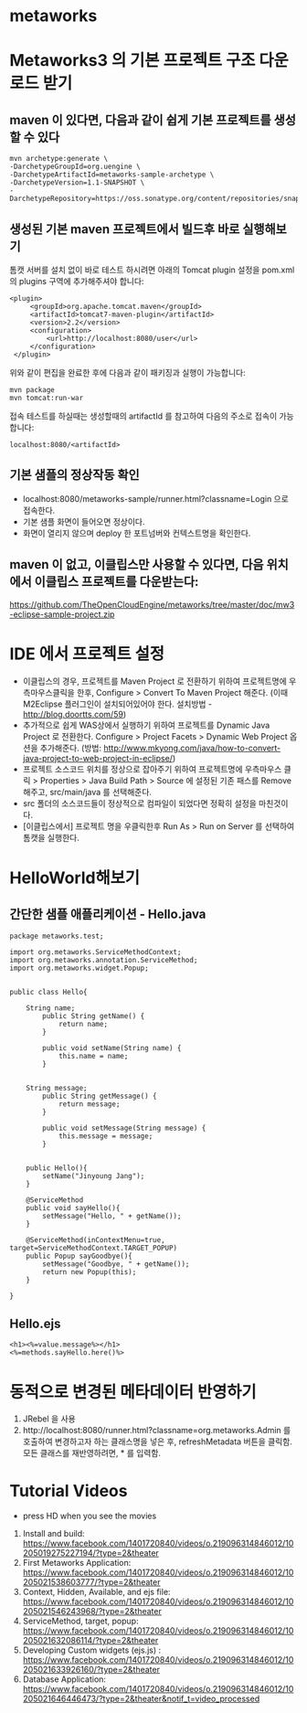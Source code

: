 metaworks
=========


# Metaworks3 의 기본 프로젝트 구조 다운로드 받기
 
## maven 이 있다면, 다음과 같이 쉽게 기본 프로젝트를 생성할 수 있다

```
mvn archetype:generate \
-DarchetypeGroupId=org.uengine \
-DarchetypeArtifactId=metaworks-sample-archetype \
-DarchetypeVersion=1.1-SNAPSHOT \
-DarchetypeRepository=https://oss.sonatype.org/content/repositories/snapshots
```

## 생성된 기본 maven 프로젝트에서 빌드후 바로 실행해보기

톰캣 서버를 설치 없이 바로 테스트 하시려면 아래의 Tomcat plugin 설정을 pom.xml의 plugins 구역에 추가해주셔야 합니다:

```
<plugin>
     <groupId>org.apache.tomcat.maven</groupId>
     <artifactId>tomcat7-maven-plugin</artifactId>
     <version>2.2</version>
     <configuration>
         <url>http://localhost:8080/user</url>
     </configuration>
 </plugin>
```

위와 같이 편집을 완료한 후에 다음과 같이 패키징과 실행이 가능합니다:

```
mvn package
mvn tomcat:run-war
```

접속 테스트를 하실때는 생성할때의 artifactId 를 참고하여 다음의 주소로 접속이 가능합니다:

```
localhost:8080/<artifactId>
```

## 기본 샘플의 정상작동 확인
* localhost:8080/metaworks-sample/runner.html?classname=Login 으로 접속한다.
* 기본 샘플 화면이 들어오면 정상이다.
* 화면이 열리지 않으며 deploy 한 포트넘버와 컨텍스트명을 확인한다.

## maven 이 없고, 이클립스만 사용할 수 있다면, 다음 위치에서 이클립스 프로젝트를 다운받는다:

https://github.com/TheOpenCloudEngine/metaworks/tree/master/doc/mw3-eclipse-sample-project.zip

 
# IDE 에서 프로젝트 설정

* 이클립스의 경우, 프로젝트를 Maven Project 로 전환하기 위하여 프로젝트명에 우측마우스클릭을 한후, Configure > Convert To Maven Project 해준다. (이때 M2Eclipse 플러그인이 설치되어있어야 한다. 설치방법 - http://blog.doortts.com/59)
* 추가적으로 쉽게 WAS상에서 실행하기 위하여 프로젝트를 Dynamic Java Project 로 전환한다. Configure > Project Facets > Dynamic Web Project 옵션을 추가해준다. (방법: http://www.mkyong.com/java/how-to-convert-java-project-to-web-project-in-eclipse/)
* 프로젝트 소스코드 위치를 정상으로 잡아주기 위하여 프로젝트명에 우측마우스 클릭 > Properties > Java Build Path > Source 에 설정된 기존 패스를 Remove 해주고, src/main/java 를 선택해준다.
* src 폴더의 소스코드들이 정상적으로 컴파일이 되었다면 정확히 설정을 마친것이다. 
* [이클립스에서] 프로젝트 명을 우클릭한후 Run As > Run on Server 를 선택하여 톰캣을 실행한다.

# HelloWorld해보기
 
## 간단한 샘플 애플리케이션 - Hello.java

```
package metaworks.test;
 
import org.metaworks.ServiceMethodContext;
import org.metaworks.annotation.ServiceMethod;
import org.metaworks.widget.Popup;
 
 
public class Hello{
 
    String name;
        public String getName() {
            return name;
        }
 
        public void setName(String name) {
            this.name = name;
        }
 
         
    String message;
        public String getMessage() {
            return message;
        }
 
        public void setMessage(String message) {
            this.message = message;
        }
 
 
    public Hello(){
        setName("Jinyoung Jang");
    }
 
    @ServiceMethod
    public void sayHello(){
        setMessage("Hello, " + getName());
    }
 
    @ServiceMethod(inContextMenu=true, target=ServiceMethodContext.TARGET_POPUP)
    public Popup sayGoodbye(){
        setMessage("Goodbye, " + getName());
        return new Popup(this);
    }
 
}
```
 
## Hello.ejs
```
<h1><%=value.message%></h1>
<%=methods.sayHello.here()%>
```


# 동적으로 변경된 메타데이터 반영하기

1. JRebel 을 사용
2. http://localhost:8080/runner.html?classname=org.metaworks.Admin 를 호출하여 변경하고자 하는 클래스명을 넣은 후, refreshMetadata 버튼을 클릭함. 모든 클래스를 재반영하려면, * 를 입력함.


# Tutorial Videos
* press HD when you see the movies

1. Install and build:  https://www.facebook.com/1401720840/videos/o.219096314846012/10205019275227194/?type=2&theater
2. First Metaworks Application:  https://www.facebook.com/1401720840/videos/o.219096314846012/10205021538603777/?type=2&theater
3. Context, Hidden, Available, and ejs file:    https://www.facebook.com/1401720840/videos/o.219096314846012/10205021546243968/?type=2&theater
4. ServiceMethod, target, popup:    https://www.facebook.com/1401720840/videos/o.219096314846012/10205021632086114/?type=2&theater
5. Developing Custom widgets (ejs.js) : https://www.facebook.com/1401720840/videos/o.219096314846012/10205021633926160/?type=2&theater
6. Database Application:  
https://www.facebook.com/1401720840/videos/o.219096314846012/10205021646446473/?type=2&theater&notif_t=video_processed
